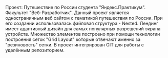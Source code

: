 Проект: Путешествие по России студента "Яндекс.Практикум". Факультет "Веб-Разработчик".
Данный проект является одностраничным веб сайтом с тематикой путешествия по России.
При его создании использовалась файловая структура - Nested.
Лендинг имеет адаптивный дизайн для самых популярных разрешений экрана устройств.
Множество элементов построено при помощи технологии построения сеток "Grid Layout" которые отвечают именно за "резиновость" сетки.
В проект интегрирован GIT для работы с удалённым репозиторием.